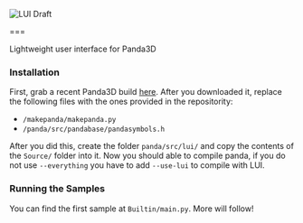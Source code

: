 
![LUI Draft](http://fs1.directupload.net/images/141226/qd6z8ysu.png)

===

Lightweight user interface for Panda3D


### Installation

First, grab a recent Panda3D build <a href="https://github.com/panda3d/panda3d">here</a>. After you downloaded it, replace the following files with the ones provided in the repositority:

- `/makepanda/makepanda.py`
- `/panda/src/pandabase/pandasymbols.h`

After you did this, create the folder `panda/src/lui/` and copy the contents of the `Source/` folder into it.
Now you should able to compile panda, if you do not use `--everything` you have to add `--use-lui` to compile with LUI.

### Running the Samples

You can find the first sample at `Builtin/main.py`. More will follow!
